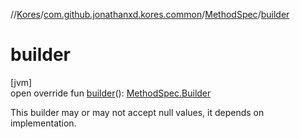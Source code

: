 //[Kores](../../../index.md)/[com.github.jonathanxd.kores.common](../index.md)/[MethodSpec](index.md)/[builder](builder.md)

# builder

[jvm]\
open override fun [builder](builder.md)(): [MethodSpec.Builder](-builder/index.md)

This builder may or may not accept null values, it depends on implementation.

